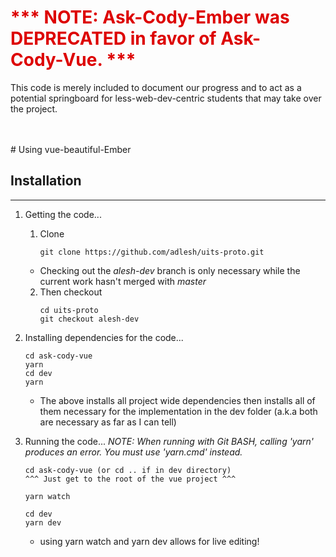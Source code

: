<div>
    <h1>
        <div style="color: #d00; max-width: 95%;">
            *** NOTE: Ask-Cody-Ember was DEPRECATED in favor of Ask-Cody-Vue. ***
        </div>
    </h1>
    <p>
        This code is merely included to document our progress and to act as a potential springboard for less-web-dev-centric students that may take over the project.
    </p>
</div>
<br/>
<br/>
# Using vue-beautiful-Ember



## Installation
***
1. Getting the code...
    1. Clone
        ``` 
        git clone https://github.com/adlesh/uits-proto.git 
        ```
    * Checking out the _alesh-dev_ branch is only necessary while the current work hasn't merged with _master_ 
    2. Then checkout 
        ```      
        cd uits-proto
        git checkout alesh-dev
        ```    

2. Installing dependencies for the code...
    ```
    cd ask-cody-vue  
    yarn
    cd dev
    yarn
    ```

    * The above installs all project wide dependencies then installs all of them necessary for the implementation in the dev folder (a.k.a both are necessary as far as I can tell)

3. Running the code...
	*NOTE: When running with Git BASH, calling 'yarn' produces an error. You must use 'yarn.cmd' instead.*
    ```
    cd ask-cody-vue (or cd .. if in dev directory)
    ^^^ Just get to the root of the vue project ^^^

    yarn watch

    cd dev
    yarn dev
    ```

    * using yarn watch and yarn dev allows for live editing!